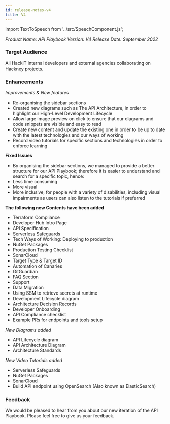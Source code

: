 ```yaml
---
id: release-notes-v4
title: V4
---
```

import TextToSpeech from '../src/SpeechComponent.js';

<TextToSpeech>

*Product Name: API Playbook*
*Version: V4*
*Release Date: September 2022*

### Target Audience

All HackIT internal developers and external agencies collaborating on Hackney projects.

### Enhancements

*Improvements & New features*					

- Re-organising the sidebar sections  			     		
- Created  new diagrams such as  The API Architecture, in order to highlight our High-Level Development Lifecycle						
- Allow large image preview on click to ensure that our diagrams and code snippets are visible and easy to read
- Create new content and update the existing one in order to be up to date with the latest technologies and our ways of working 
- Record video tutorials for specific sections and technologies in order to enforce learning 


**Fixed Issues**								
- By organising the sidebar sections, we managed to provide a better structure for our API Playbook; therefore it is easier to understand and search for a specific topic, hence:
- Less time consuming
- More visual
- More inclusive, for people with a variety of disabilities, including visual impairments as users can also listen to the tutorials if preferred 

**The following new Contents have been added**					
- Terraform Compliance		
- Developer Hub Intro Page
- API Specification
- Serverless Safeguards
- Tech Ways of Working: Deploying to production
- NuGet Packages
- Production Testing Checklist
- SonarCloud
- Target Type & Target ID
- Automation of Canaries
- GitGuardian
- FAQ Section 
- Support 
- Data Migration
- Using SSM to retrieve secrets at runtime
- Development Lifecycle diagram
- Architecture Decision Records
- Developer Onboarding
- API Compliance checklist
- Example PRs for endpoints and tools setup


*New Diagrams added*						
- API Lifecycle diagram							
- API Architecture Diagram
- Architecture Standards

*New Video Tutorials added*
-  Serverless Safeguards
- NuGet Packages
-  SonarCloud
- Build API endpoint using OpenSearch (Also known as ElasticSearch)

### Feedback
We would be pleased to hear from you about our new iteration of the API Playbook. Please feel free to give us your feedback.

</TextToSpeech>
